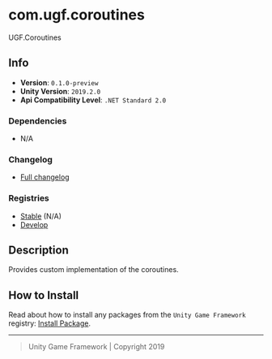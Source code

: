 # com.ugf.coroutines

UGF.Coroutines

## Info

- **Version**: `0.1.0-preview`
- **Unity Version**: `2019.2.0`
- **Api Compatibility Level**: `.NET Standard 2.0`

### Dependencies

- N/A

### Changelog

- [Full changelog][1]

### Registries

- [Stable][2] (N/A)
- [Develop][3]

## Description

Provides custom implementation of the coroutines.

## How to Install

Read about how to install any packages from the `Unity Game Framework` registry: [Install Package][4].

---
> Unity Game Framework | Copyright 2019

[1]: changelog.md
[2]: https://bintray.com/unity-game-framework/stable/com.ugf.coroutines
[3]: https://bintray.com/unity-game-framework/dev/com.ugf.coroutines
[4]: https://github.com/unity-game-framework/ugf-documentation/wiki/Install-Package
